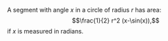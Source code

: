 A segment with angle $x$ in a circle of radius $r$ has area:
$$\frac{1}{2} r^2 (x-\sin(x)),$$ if $x$ is measured in radians.
